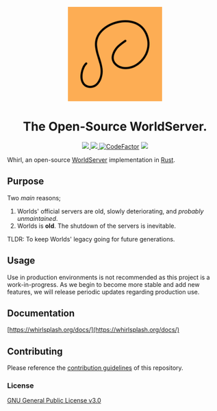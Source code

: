 <p align="center">
  <a href="https://github.com/Whirlsplash/whirl">
    <img src="https://raw.githubusercontent.com/Whirlsplash/assets/master/Whirl.png" alt="Whirl icon" width="220" />
  </a>
</p>
<h1 align="center">
  The Open-Source WorldServer.
</h1>

<p align="center">
  <a href="https://discord.com/invite/8hn6padWF6" title="Discord">
    <img src="https://img.shields.io/discord/821938182274154506">
  </a>
  <a href="https://codecov.io/gh/Whirlsplash/whirl">
    <img src="https://codecov.io/gh/Whirlsplash/whirl/branch/develop/graph/badge.svg?token=8G1QR17SB0"/>
  </a>
  <a href="https://www.codefactor.io/repository/github/whirlsplash/whirl">
    <img src="https://www.codefactor.io/repository/github/whirlsplash/whirl/badge" alt="CodeFactor" /></a>
  <a href="./LICENSE" title="License">
    <img src="https://img.shields.io/github/license/Whirlsplash/whirl">
  </a>
</p>

Whirl, an open-source <a href="http://dev.worlds.net/private/GammaDocs/WorldServer.html">WorldServer</a> implementation in <a href="https://www.rust-lang.org/">Rust</a>.

## Purpose
Two *main* reasons;
1. Worlds' official servers are old, slowly deteriorating, and *probably unmaintained*.
2. Worlds is **old**. The shutdown of the servers is inevitable.

TLDR: To keep Worlds' legacy going for future generations.

## Usage
Use in production environments is not recommended as this project is a work-in-progress. As we begin to become more stable and add new features, we will release periodic updates regarding production use.

## Documentation
[https://whirlsplash.org/docs/](https://whirlsplash.org/docs/)

## Contributing
Please reference the [contribution guidelines](./CONTRIBUTING.md) of this repository.

### License
[GNU General Public License v3.0](./LICENSE)
